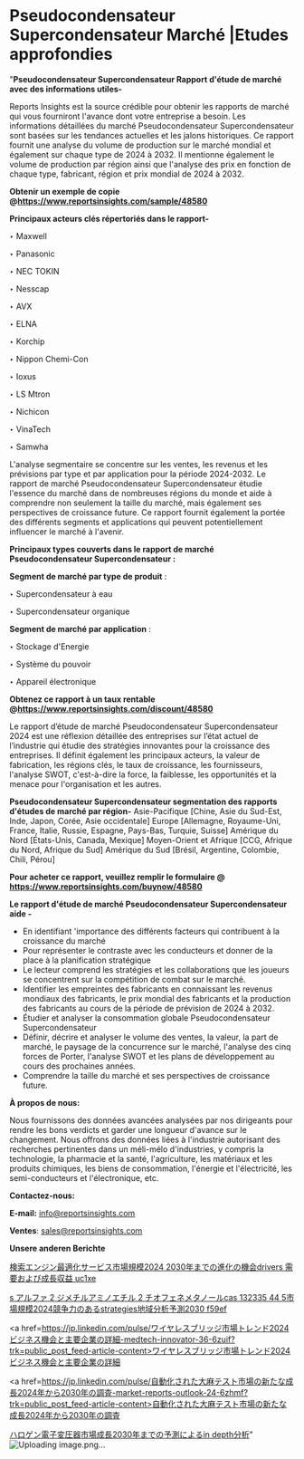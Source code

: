 # Pseudocondensateur Supercondensateur Marché |Etudes approfondies

"<strong>Pseudocondensateur Supercondensateur Rapport d'étude de marché avec des informations utiles-</strong>

Reports Insights est la source crédible pour obtenir les rapports de marché qui vous fourniront l'avance dont votre entreprise a besoin. Les informations détaillées du marché Pseudocondensateur Supercondensateur sont basées sur les tendances actuelles et les jalons historiques. Ce rapport fournit une analyse du volume de production sur le marché mondial et également sur chaque type de 2024 à 2032. Il mentionne également le volume de production par région ainsi que l'analyse des prix en fonction de chaque type, fabricant, région et prix mondial de 2024 à 2032.

<strong><b>Obtenir un exemple de copie @</b></strong><a href=https://www.reportsinsights.com/sample/48580><strong><b>https://www.reportsinsights.com/sample/48580</b></strong></a>

<b>Principaux acteurs clés répertoriés dans le rapport-</b>

<b> </b>‣ Maxwell

‣ Panasonic

‣ NEC TOKIN

‣ Nesscap

‣ AVX

‣ ELNA

‣ Korchip

‣ Nippon Chemi-Con

‣ Ioxus

‣ LS Mtron

‣ Nichicon

‣ VinaTech

‣ Samwha

L'analyse segmentaire se concentre sur les ventes, les revenus et les prévisions par type et par application pour la période 2024-2032. Le rapport de marché Pseudocondensateur Supercondensateur étudie l'essence du marché dans de nombreuses régions du monde et aide à comprendre non seulement la taille du marché, mais également ses perspectives de croissance future. Ce rapport fournit également la portée des différents segments et applications qui peuvent potentiellement influencer le marché à l'avenir.

<strong>Principaux types couverts dans le rapport de marché Pseudocondensateur Supercondensateur :</strong>

<strong>Segment de marché par type de produit</strong> :

‣ Supercondensateur à eau

‣ Supercondensateur organique

<strong>Segment de marché par application</strong> :

‣ Stockage d'Energie

‣ Système du pouvoir

‣ Appareil électronique

<strong><b>Obtenez ce rapport à un taux rentable @</b></strong><a href=https://www.reportsinsights.com/discount/48580><strong><b>https://www.reportsinsights.com/discount/48580</b></strong></a>

Le rapport d’étude de marché Pseudocondensateur Supercondensateur 2024 est une réflexion détaillée des entreprises sur l’état actuel de l’industrie qui étudie des stratégies innovantes pour la croissance des entreprises. Il définit également les principaux acteurs, la valeur de fabrication, les régions clés, le taux de croissance, les fournisseurs, l'analyse SWOT, c'est-à-dire la force, la faiblesse, les opportunités et la menace pour l'organisation et les autres.

<strong>Pseudocondensateur Supercondensateur segmentation des rapports d'études de marché par région-</strong>
Asie-Pacifique [Chine, Asie du Sud-Est, Inde, Japon, Corée, Asie occidentale]
Europe [Allemagne, Royaume-Uni, France, Italie, Russie, Espagne, Pays-Bas, Turquie, Suisse]
Amérique du Nord [États-Unis, Canada, Mexique]
Moyen-Orient et Afrique [CCG, Afrique du Nord, Afrique du Sud]
Amérique du Sud [Brésil, Argentine, Colombie, Chili, Pérou]

<strong>Pour acheter ce rapport, veuillez remplir le formulaire @   <a href=https://www.reportsinsights.com/buynow/48580>https://www.reportsinsights.com/buynow/48580</a></strong>

<strong>Le rapport d'étude de marché Pseudocondensateur Supercondensateur aide -</strong>
<ul>
  <li>En identifiant 'importance des différents facteurs qui contribuent à la croissance du marché</li>
  <li>Pour représenter le contraste avec les conducteurs et donner de la place à la planification stratégique</li>
  <li>Le lecteur comprend les stratégies et les collaborations que les joueurs se concentrent sur la compétition de combat sur le marché.</li>
  <li>Identifier les empreintes des fabricants en connaissant les revenus mondiaux des fabricants, le prix mondial des fabricants et la production des fabricants au cours de la période de prévision de 2024 à 2032.</li>
  <li>Étudier et analyser la consommation globale Pseudocondensateur Supercondensateur</li>
  <li>Définir, décrire et analyser le volume des ventes, la valeur, la part de marché, le paysage de la concurrence sur le marché, l'analyse des cinq forces de Porter, l'analyse SWOT et les plans de développement au cours des prochaines années.</li>
  <li>Comprendre la taille du marché et ses perspectives de croissance future.</li>
</ul>
<strong>À propos de nous:</strong>

Nous fournissons des données avancées analysées par nos dirigeants pour rendre les bons verdicts et garder une longueur d'avance sur le changement. Nous offrons des données liées à l'industrie autorisant des recherches pertinentes dans un méli-mélo d'industries, y compris la technologie, la pharmacie et la santé, l'agriculture, les matériaux et les produits chimiques, les biens de consommation, l'énergie et l'électricité, les semi-conducteurs et l'électronique, etc.

<strong>Contactez-nous:</strong>

<strong>E-mail:</strong> <a href=mailto:info@reportsinsights.com>info@reportsinsights.com</a>

<strong>Ventes</strong>: <a href=mailto:sales@reportsinsights.com>sales@reportsinsights.com</a>

<strong>Unsere anderen Berichte</strong>

<a href=https://www.linkedin.com/pulse/検索エンジン最適化サービス市場規模2024-2030年までの進化の機会drivers-需要および成長収益-uc1xe/>検索エンジン最適化サービス市場規模2024 2030年までの進化の機会drivers 需要および成長収益 uc1xe</a>

<a href=https://www.linkedin.com/pulse/s-アルファ-2-ジメチルアミノエチル-2-チオフェネメタノールcas-132335-44-5市場規模2024競争力のあるstrategies地域分析予測2030-f59ef/>s アルファ 2 ジメチルアミノエチル 2 チオフェネメタノールcas 132335 44 5市場規模2024競争力のあるstrategies地域分析予測2030 f59ef</a>

<a href=https://jp.linkedin.com/pulse/ワイヤレスブリッジ市場トレンド2024ビジネス機会と主要企業の詳細-medtech-innovator-36-6zuif?trk=public_post_feed-article-content>ワイヤレスブリッジ市場トレンド2024ビジネス機会と主要企業の詳細</a>

<a href=https://jp.linkedin.com/pulse/自動化された大麻テスト市場の新たな成長2024年から2030年の調査-market-reports-outlook-24-6zhmf?trk=public_post_feed-article-content>自動化された大麻テスト市場の新たな成長2024年から2030年の調査</a>

<a href=https://www.linkedin.com/pulse/ハロゲン電子変圧器市場成長2030年までの予測によるin-depth分析-infopulse-daily-360-z5ldf/>ハロゲン電子変圧器市場成長2030年までの予測によるin depth分析</a>"
![Uploading image.png…]()
